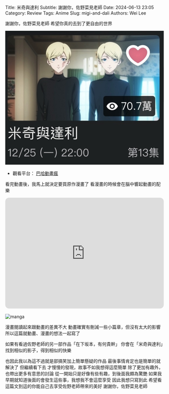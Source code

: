 Title: 米奇與達利
Subtitle: 謝謝你，佐野菜見老師
Date: 2024-06-13 23:05
Category: Review
Tags: Anime
Slug: migi-and-dali
Authors: Wei Lee

謝謝你，佐野菜見老師
希望你真的去到了更自由的世界

<!--more-->

![migi-and-dali](/images/post-images/2024-migi-and-dali/migi-and-dali.jpg)

* 觀看平台： [巴哈動畫瘋](https://ani.gamer.com.tw/animeVideo.php?sn=35359)

看完動畫後，我馬上就決定要買原作漫畫了
看漫畫的時候會在腦中響起動畫的配樂

<iframe style="border-radius:12px" src="https://open.spotify.com/embed/track/4hk9vRxvm0TgekKRUvopoc?utm_source=generator" width="100%" height="352" frameBorder="0" allowfullscreen="" allow="autoplay; clipboard-write; encrypted-media; fullscreen; picture-in-picture" loading="lazy"></iframe>

![manga](/images/post-images/2024-migi-and-dali/manga.jpg)

漫畫閱讀起來跟動畫的差異不大
動畫確實有刪減一些小篇章，但沒有太大的影響
所以這篇就動畫、漫畫的想法一起寫了

如果有看過佐野老師的另一部作品「在下坂本，有何貴幹」
你會在「米奇與達利」找到相似的影子，得到相似的快樂

也因此我以為這不過就是部搞笑加上簡單懸疑的作品
最後事情肯定也是簡單的就解決了
但繼續看下去
才慢慢的發現，故事不如我想得這麼簡單
除了更加有趣外，也帶出更多有意思的討論
從一開始只是好像有些有趣，到後面我頗為驚艷
如果我早期就知道後面的會發生這些事，我想我不會這麼享受
因此我想只寫到此
希望看這篇文到這的你能自己去享受佐野老師帶來的美好
謝謝你，佐野菜見老師
